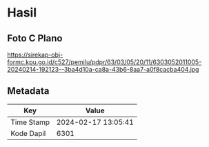 # Hasil

## Foto C Plano

https://sirekap-obj-formc.kpu.go.id/c527/pemilu/pdpr/63/03/05/20/11/6303052011005-20240214-192123--3ba4d10a-ca8a-43b6-8aa7-a0f8cacba404.jpg


## Metadata

| Key        | Value               |
| ---------- | ------------------- |
| Time Stamp | 2024-02-17 13:05:41 |
| Kode Dapil | 6301                |



